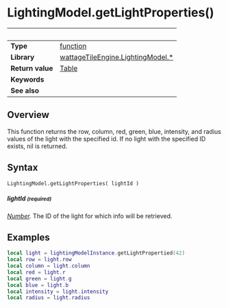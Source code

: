 # LightingModel.getLightProperties()

|                      | &nbsp;
| -------------------- | ---------------------------------------------------------------
| __Type__             | [function](http://docs.coronalabs.com/api/type/Function.html)
| __Library__          | [wattageTileEngine.LightingModel.*](type_lightingModel.markdown)
| __Return value__     | [Table](http://docs.coronalabs.com/api/type/Table.html)
| __Keywords__         |
| __See also__         |


## Overview

This function returns the row, column, red, green, blue, intensity, and
radius values of the light with the specified id.  If no light with the
specified ID exists, nil is returned.


## Syntax

	LightingModel.getLightProperties( lightId )

##### lightId <small>(required)</small>
_[Number](https://docs.coronalabs.com/api/type/Number.html)._
The ID of the light for which info will be retrieved.


## Examples

``````lua
local light = lightingModelInstance.getLightPropertied(42)
local row = light.row
local column = light.column
local red = light.r
local green = light.g
local blue = light.b
local intensity = light.intensity
local radius = light.radius
``````
